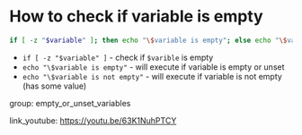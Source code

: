 # How to check if variable is empty

```bash
if [ -z "$variable" ]; then echo "\$variable is empty"; else echo "\$variable is not empty"; fi
```

- `if [ -z "$variable" ]` - check if ```$varible``` is empty
- `echo "\$variable is empty"` - will execute if variable is empty or unset
- `echo "\$variable is not empty"` - will execute if variable is not empty (has some value)

group: empty_or_unset_variables


link_youtube: https://youtu.be/63K1NuhPTCY
